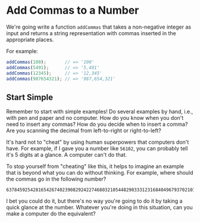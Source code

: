 # Add Commas to a Number

We're going write a function `addCommas` that takes a non-negative integer as input and returns a string representation with commas inserted in the appropriate places.

For example:

```javascript
addCommas(100);       // => '100'
addCommas(5491);      // => '5,491'
addCommas(12345);     // => '12,345'
addCommas(987654321); // => '987,654,321'
```

## Start Simple

Remember to start with simple examples! Do several examples by hand, i.e., with pen and paper and no computer. How do you know when you don't need to insert any commas? How do you decide when to insert a comma? Are you scanning the decimal from left-to-right or right-to-left?

It's hard not to "cheat" by using human superpowers that computers don't have. For example, if I gave you a number like `56102`, you can probably tell it's 5 digits at a glance. A computer can't do that.

To stop yourself from "cheating" like this, it helps to imagine an example that is beyond what you can do without thinking. For example, where should the commas go in the following number?

```text
637845925428165426740239082924227468032105448290333123168404967937021010606843289731069134621034473311783067897
```

I bet you could do it, but there's no way you're going to do it by taking a quick glance at the number. Whatever you're doing in this situation, can you make a computer do the equivalent?

